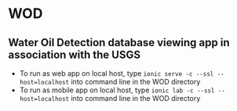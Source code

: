# WOD
## Water Oil Detection database viewing app in association with the USGS

- To run as web app on local host, type `ionic serve -c --ssl --host=localhost` into command line in the WOD directory
- To run as mobile app on local host, type `ionic lab -c --ssl --host=localhost` into command line in the WOD directory
